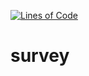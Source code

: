 [![Lines of Code](https://sonarcloud.io/api/project_badges/measure?project=NevMem_survey&metric=ncloc)](https://sonarcloud.io/dashboard?id=NevMem_survey)

# survey
